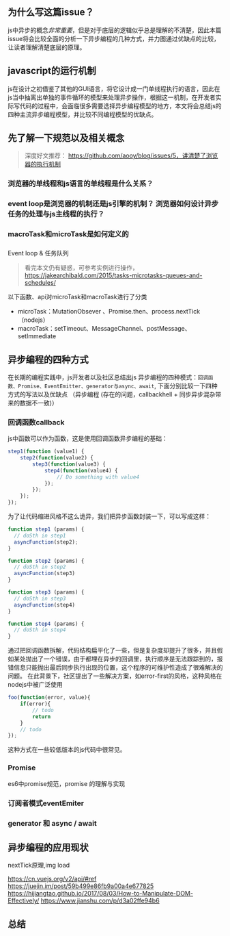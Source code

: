 ## 为什么写这篇issue？
js中异步的概念*非常重要*，但是对于底层的逻辑似乎总是理解的不清楚，因此本篇issue将会比较全面的分析一下异步编程的几种方式，并力图通过优缺点的比较，让读者理解清楚底层的原理。

## javascript的运行机制
js在设计之初借鉴了其他的GUI语言，将它设计成一门单线程执行的语言，因此在js当中抽离出单独的事件循环的模型来处理异步操作，根据这一机制，在开发者实际写代码的过程中，会面临很多需要选择异步编程模型的地方，本文将会总结js的四种主流异步编程模型，并比较不同编程模型的优缺点。


## 先了解一下规范以及相关概念

> 深度好文推荐： https://github.com/aooy/blog/issues/5，讲清楚了浏览器的执行机制

### 浏览器的单线程和js语言的单线程是什么关系？

### event loop是浏览器的机制还是js引擎的机制？ 浏览器如何设计异步任务的处理与js主线程的执行？

### macroTask和microTask是如何定义的

### 

Event loop & 任务队列
> 看完本文仍有疑惑，可参考实例进行操作，https://jakearchibald.com/2015/tasks-microtasks-queues-and-schedules/

以下函数、api对microTask和macroTask进行了分类
+ microTask：MutationObsever 、Promise.then、process.nextTick（nodejs）
+ macroTask：setTimeout、MessageChannel、postMessage、setImmediate




## 异步编程的四种方式
在长期的编程实践中，js开发者以及社区总结出js 异步编程的四种模式：``回调函数、Promise、EventEmitter、generator与async、await``, 下面分别比较一下四种方式的写法以及优缺点
（异步编程 (存在的问题，callbackhell + 同步异步混杂带来的数据不一致)）
### 回调函数callback
js中函数可以作为函数，这是使用回调函数异步编程的基础：
```javascript
step1(function (value1) {
    step2(function(value2) {
        step3(function(value3) {
            step4(function(value4) {
                // Do something with value4
            });
        });
    });
});
```

为了让代码缩进风格不这么诡异，我们把异步函数封装一下，可以写成这样：
```js
function step1 (params) {
  // doSth in step1
  asyncFunction(step2);
}

function step2 (params) {
  // doSth in step2
  asyncFunction(step3)
}

function step3 (params) {
  // doSth in step3
  asyncFunction(step4)
}

function step4 (params) {
  // doSth in step4
}
```
通过把回调函数拆解，代码结构扁平化了一些，但是复杂度却提升了很多，并且假如某处抛出了一个错误，由于都埋在异步的回调里，执行顺序是无法跟踪到的，报错信息只能抛出最后同步执行出现的位置，这个程序的可维护性造成了很难解决的问题。
在此背景下，社区提出了一些解决方案，如error-first的风格，这种风格在nodejs中被广泛使用
```js
foo(function(error, value){
	if(error){
        // todo
        return
	}
	// todo
});
```
这种方式在一些较低版本的js代码中很常见。

### Promise

es6中promise规范，promise 的理解与实现





### 订阅者模式eventEmiter

### generator 和 async / await


## 异步编程的应用现状
nextTick原理,img load

https://cn.vuejs.org/v2/api/#ref
https://juejin.im/post/59b499e86fb9a00a4e677825
https://hijiangtao.github.io/2017/08/03/How-to-Manipulate-DOM-Effectively/
https://www.jianshu.com/p/d3a02ffe94b6

## 总结
